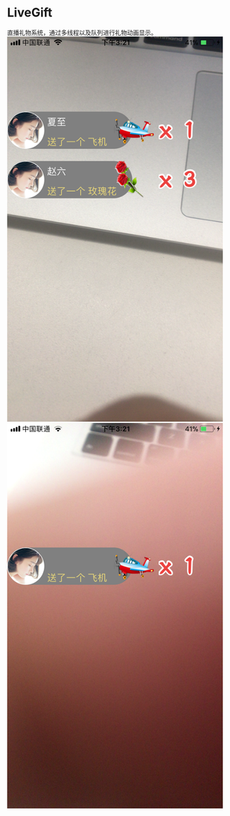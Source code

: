 # LiveGift
直播礼物系统，通过多线程以及队列进行礼物动画显示。
![image](https://github.com/xuqigang/LiveGift/blob/master/ScreenShot/IMG_6024.PNG)
![image](https://github.com/xuqigang/LiveGift/blob/master/ScreenShot/IMG_6026.PNG)
